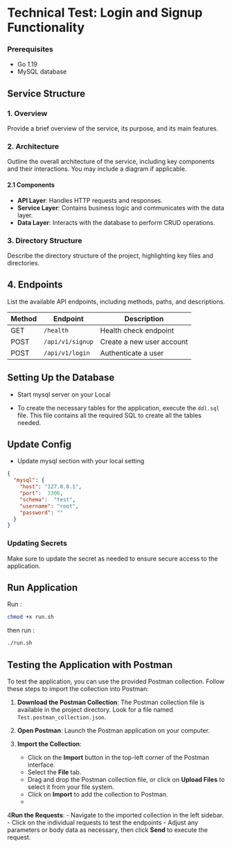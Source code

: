 # Technical Test: Login and Signup Functionality

### Prerequisites

- Go 1.19
- MySQL database

## Service Structure

### 1. Overview

Provide a brief overview of the service, its purpose, and its main features.

### 2. Architecture

Outline the overall architecture of the service, including key components and their interactions. You may include a diagram if applicable.

#### 2.1 Components
- **API Layer**: Handles HTTP requests and responses.
- **Service Layer**: Contains business logic and communicates with the data layer.
- **Data Layer**: Interacts with the database to perform CRUD operations.

### 3. Directory Structure

Describe the directory structure of the project, highlighting key files and directories.

## 4. Endpoints

List the available API endpoints, including methods, paths, and descriptions.

| Method | Endpoint         | Description               |
|--------|------------------|---------------------------|
| GET    | `/health`        | Health check endpoint     |
| POST   | `/api/v1/signup` | Create a new user account |
| POST   | `/api/v1/login`  | Authenticate a user       |


## Setting Up the Database

- Start mysql server on your Local

- To create the necessary tables for the application, execute the `ddl.sql` file. This file contains all the required SQL to create all the tables needed.

## Update Config
- Update mysql section with your local setting
```json
{
  "mysql": {
    "host": "127.0.0.1",
    "port":  3306,
    "schema":  "test",
    "username": "root",
    "password": ""
  }
}
```

### Updating Secrets

Make sure to update the secret as needed to ensure secure access to the application.


## Run Application
Run :
```bash
chmod +x run.sh  
```
then run :
```bash
./run.sh  
```

## Testing the Application with Postman

To test the application, you can use the provided Postman collection. Follow these steps to import the collection into Postman:

1. **Download the Postman Collection**:
   The Postman collection file is available in the project directory. Look for a file named `Test.postman_collection.json`.

2. **Open Postman**:
   Launch the Postman application on your computer.

3. **Import the Collection**:
    - Click on the **Import** button in the top-left corner of the Postman interface.
    - Select the **File** tab.
    - Drag and drop the Postman collection file, or click on **Upload Files** to select it from your file system.
    - Click on **Import** to add the collection to Postman.
    - 
4**Run the Requests**:
    - Navigate to the imported collection in the left sidebar.
    - Click on the individual requests to test the endpoints
    - Adjust any parameters or body data as necessary, then click **Send** to execute the request.
